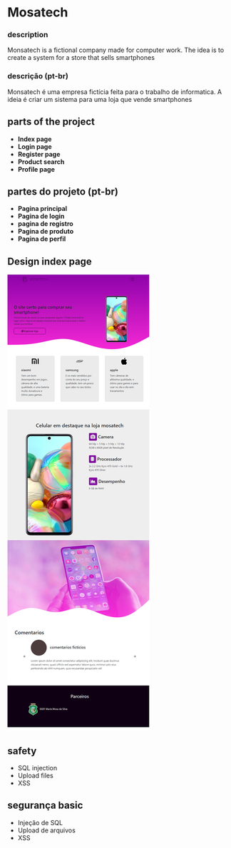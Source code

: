 # Mosatech

### description
Monsatech is a fictional company made for computer work.
The idea is to create a system for a store that sells smartphones


### descrição (pt-br)
Monsatech é uma empresa fictícia feita para o trabalho de informatica. 
A ideia é criar um sistema para uma loja que vende smartphones

## parts of the project
- <b>Index page</b>
- <b>Login page</b>
- <b>Register page</b>
- <b>Product search</b>
- <b>Profile page</b>



## partes do projeto (pt-br)
- <b>Pagina principal</b>
- <b>Pagina de login</b>
- <b>pagina de registro</b>
- <b>Pagina de produto</b>
- <b>Pagina de perfil</b>


## Design index page
<img src="./imgReadme/index.png">


## safety
- SQL injection
- Upload files
- XSS

## segurança basic
- Injeção de SQL
- Upload de arquivos
- XSS


